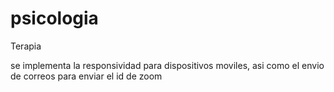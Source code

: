 # psicologia
Terapia

se implementa la responsividad para dispositivos moviles, asi como el envio de correos para enviar el id de zoom
